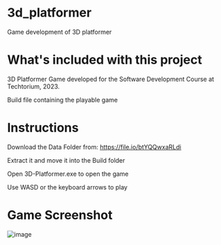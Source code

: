 # 3d_platformer
Game development of 3D platformer

# What's included with this project

3D Platformer Game developed for the Software Development Course at Techtorium, 2023.

Build file containing the playable game

# Instructions
Download the Data Folder from:
https://file.io/btYQQwxaRLdi

Extract it and move it into the Build folder

Open 3D-Platformer.exe to open the game

Use WASD or the keyboard arrows to play

# Game Screenshot
![image](https://user-images.githubusercontent.com/110004264/221439213-e819bba8-4391-441c-89c4-4c582c0f7405.png)
